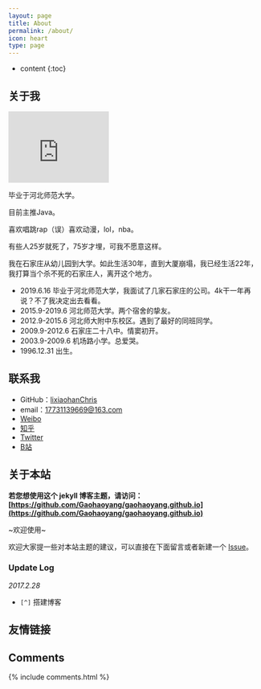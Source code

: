 ```yaml
---
layout: page
title: About
permalink: /about/
icon: heart
type: page
---
```


* content
{:toc}

## 关于我

<iframe src="https://githubbadge.appspot.com/gaohaoyang?s=1" style="border: 0;height: 142px;width: 200px;overflow: hidden;" frameBorder="0"></iframe>

毕业于河北师范大学。

目前主推Java。

喜欢唱跳rap（误）喜欢动漫，lol，nba。

有些人25岁就死了，75岁才埋，可我不愿意这样。

我在石家庄从幼儿园到大学。如此生活30年，直到大厦崩塌，我已经生活22年，我打算当个杀不死的石家庄人，离开这个地方。

* 2019.6.16 毕业于河北师范大学，我面试了几家石家庄的公司。4k干一年再说？不了我决定出去看看。
* 2015.9-2019.6 河北师范大学。两个宿舍的挚友。
* 2012.9-2015.6 河北师大附中东校区。遇到了最好的同班同学。
* 2009.9-2012.6 石家庄二十八中。情窦初开。
* 2003.9-2009.6 机场路小学。总爱哭。
* 1996.12.31 出生。

## 联系我

* GitHub：[lixiaohanChris](https://github.com/lixiaohanChris)
* email：17731139669@163.com
* [Weibo](http://weibo.com/17731139669)
* [知乎](https://www.zhihu.com/people/lixiaohanChris)
* [Twitter](https://twitter.com/Chris35026606)
* [B站](https://space.bilibili.com/11075827)

## 关于本站

**若您想使用这个 jekyll 博客主题，请访问：[https://github.com/Gaohaoyang/gaohaoyang.github.io](https://github.com/Gaohaoyang/gaohaoyang.github.io)**

~欢迎使用~

欢迎大家提一些对本站主题的建议，可以直接在下面留言或者新建一个 [Issue](https://github.com/Gaohaoyang/gaohaoyang.github.io/issues)。

### Update Log

*2017.2.28*

* `[^]` 搭建博客

## 友情链接

## Comments

{% include comments.html %}
